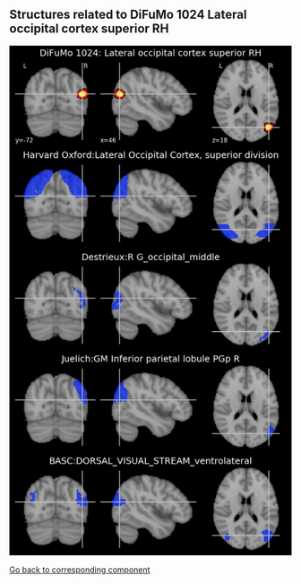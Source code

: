 


## Structures related to DiFuMo 1024 Lateral occipital cortex superior RH

![763](763.jpg "Structures related to DiFuMo 1024 Lateral occipital cortex superior RH")

[Go back to corresponding component](https://parietal-inria.github.io/DiFuMo/1024/html/763.html)